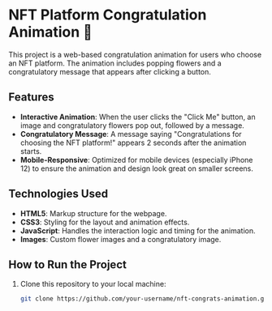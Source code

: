 # NFT Platform Congratulation Animation 🎉

This project is a web-based congratulation animation for users who choose an NFT platform. The animation includes popping flowers and a congratulatory message that appears after clicking a button.

## Features
- **Interactive Animation**: When the user clicks the "Click Me" button, an image and congratulatory flowers pop out, followed by a message.
- **Congratulatory Message**: A message saying "Congratulations for choosing the NFT platform!" appears 2 seconds after the animation starts.
- **Mobile-Responsive**: Optimized for mobile devices (especially iPhone 12) to ensure the animation and design look great on smaller screens.

## Technologies Used
- **HTML5**: Markup structure for the webpage.
- **CSS3**: Styling for the layout and animation effects.
- **JavaScript**: Handles the interaction logic and timing for the animation.
- **Images**: Custom flower images and a congratulatory image.

## How to Run the Project
1. Clone this repository to your local machine:
   ```bash
   git clone https://github.com/your-username/nft-congrats-animation.git
